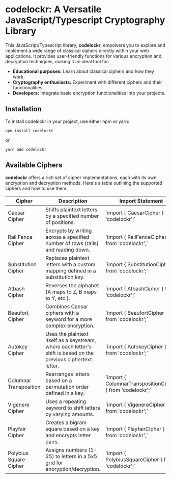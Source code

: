<h1><strong>codelockr: A Versatile JavaScript/Typescript Cryptography Library</strong></h1>

<p>This JavaScript/Typescript library, <strong>codelockr</strong>, empowers you to explore and implement a wide range of classical ciphers directly within your web applications. It provides user-friendly functions for various encryption and decryption techniques, making it an ideal tool for:</p>

<ul>
  <li><strong>Educational purposes:</strong> Learn about classical ciphers and how they work.</li>
  <li><strong>Cryptography enthusiasts:</strong> Experiment with different ciphers and their functionalities.</li>
  <li><strong>Developers:</strong> Integrate basic encryption functionalities into your projects.</li>
</ul>

<h2><strong>Installation</strong></h2>

<p>To install codelockr in your project, use either npm or yarn:</p>

<pre><code>npm install codelockr
</code></pre>

<p>or</p>

<pre><code>yarn add codelockr
</code></pre>

<h2><strong>Available Ciphers</strong></h2>

<p><strong>codelockr</strong> offers a rich set of cipher implementations, each with its own encryption and decryption methods. Here's a table outlining the supported ciphers and how to use them:</p>

<table>
  <thead>
    <tr>
      <th>Cipher</th>
      <th>Description</th>
      <th>Import Statement</th>
      <th>Encryption Method</th>
    </tr>
  </thead>
  <tbody>
    <tr>
      <td>Caesar Cipher</td>
      <td>Shifts plaintext letters by a specified number of positions.</td>
      <td>`import { CaesarCipher } from 'codelockr';`</td>
      <td>`CaesarCipher(plaintext, shift)`</td>
    </tr>
    <tr>
      <td>Rail Fence Cipher</td>
      <td>Encrypts by writing across a specified number of rows (rails) and reading down.</td>
      <td>`import { RailFenceCipher } from 'codelockr';`</td>
      <td>`RailFenceCipher(plaintext, rails)`</td>
    </tr>
    <tr>
      <td>Substitution Cipher</td>
      <td>Replaces plaintext letters with a custom mapping defined in a substitution key.</td>
      <td>`import { SubstitutionCipher } from 'codelockr';`</td>
      <td>`SubstitutionCipher(plaintext, substitutionKey)`</td>
    </tr>
    <tr>
      <td>Atbash Cipher</td>
      <td>Reverses the alphabet (A maps to Z, B maps to Y, etc.).</td>
      <td>`import { AtbashCipher } from 'codelockr';`</td>
      <td>`AtbashCipher(plaintext)`</td>
    </tr>
    <tr>
      <td>Beaufort Cipher</td>
      <td>Combines Caesar ciphers with a keyword for a more complex encryption.</td>
      <td>`import { BeaufortCipher } from 'codelockr';`</td>
      <td>`BeaufortCipher(plaintext, keyword)`</td>
    </tr>
    <tr>
      <td>Autokey Cipher</td>
      <td>Uses the plaintext itself as a keystream, where each letter's shift is based on the previous ciphertext letter.</td>
      <td>`import { AutokeyCipher } from 'codelockr';`</td>
      <td>`AutokeyCipher(plaintext, keyword)`</td>
    </tr>
    <tr>
      <td>Columnar Transposition</td>
      <td>Rearranges letters based on a permutation order defined in a key.</td>
      <td>`import { ColumnarTranspositionCipher } from 'codelockr';`</td>
      <td>`ColumnarTranspositionCipher(plaintext, columnarTranspositionKey)`</td>
    </tr>
    <tr>
      <td>Vigenere Cipher</td>
      <td>Uses a repeating keyword to shift letters by varying amounts.</td>
      <td>`import { VigenereCipher } from 'codelockr';`</td>
      <td>`VigenereCipher(plaintext, keyword)`</td>
    </tr>
    <tr>
      <td>Playfair Cipher</td>
      <td>Creates a bigram square based on a key and encrypts letter pairs.</td>
      <td>`import { PlayfairCipher } from 'codelockr';`</td>
      <td>`PlayfairCipher(plaintext, keyword)`</td>
    </tr>
    <tr>
      <td>Polybius Square Cipher</td>
      <td>Assigns numbers (1-25) to letters in a 5x5 grid for encryption/decryption.</td>
      <td>`import { PolybiusSquareCipher } from 'codelockr';`</td>
      <td>`PolybiusSquareCipher(plaintext)`</td>
    </tr>
  </tbody>
</table>
